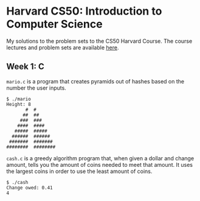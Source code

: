 # Harvard CS50: Introduction to Computer Science

My solutions to the problem sets to the CS50 Harvard Course.
The course lectures and problem sets are available [here](https://cs50.harvard.edu/college/2019/fall/).

## Week 1: C

```mario.c``` is a program that creates pyramids out of hashes based on the number the user inputs.

```
$ ./mario
Height: 8
       #  #
      ##  ##
     ###  ###
    ####  ####
   #####  #####
  ######  ######
 #######  #######
########  ########
```

```cash.c``` is a greedy algorithm program that, when given a dollar and change amount, tells you the amount of coins needed to meet that amount. It uses the largest coins in order to use the least amount of coins. 

```
$ ./cash
Change owed: 0.41
4
```



